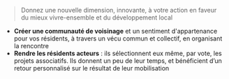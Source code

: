 > Donnez une nouvelle dimension, innovante, à votre action en faveur du mieux vivre-ensemble et du développement local

* **Créer une communauté de voisinage** et un sentiment d'appartenance pour vos résidents, à travers un vécu commun et collectif, en organisant la rencontre
* **Rendre les résidents acteurs** : ils sélectionnent eux même, par vote, les projets associatifs. Ils donnent un peu de leur temps, et bénéficient d’un retour personnalisé sur le résultat de leur mobilisation